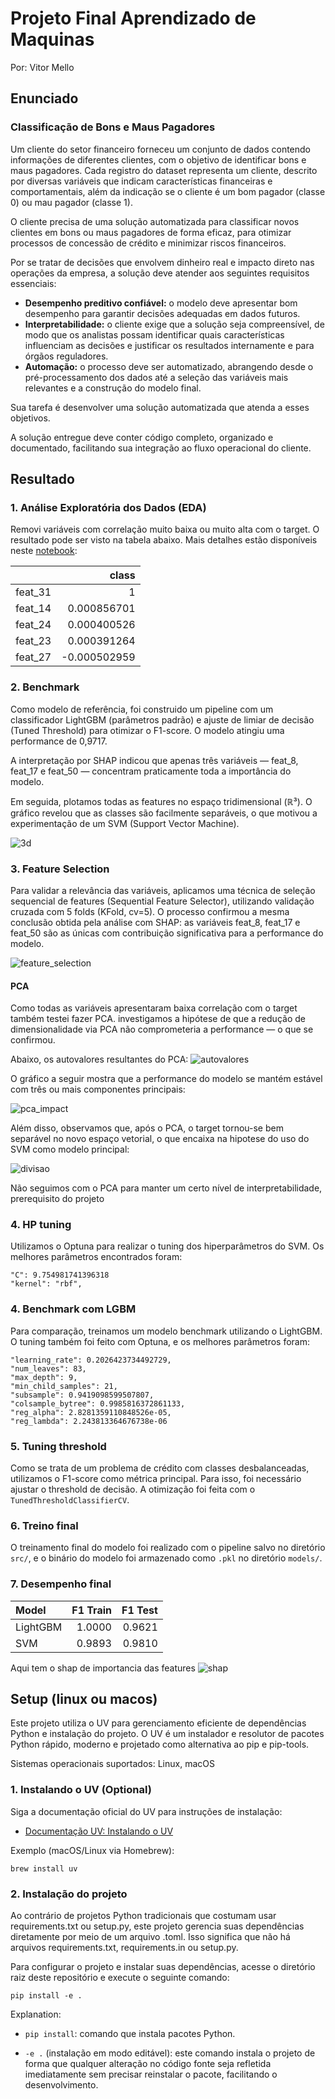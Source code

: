 # Projeto Final Aprendizado de Maquinas
Por: Vitor Mello

## Enunciado
### Classificação de Bons e Maus Pagadores

Um cliente do setor financeiro forneceu um conjunto de dados contendo informações de diferentes clientes, com o objetivo de identificar bons e maus pagadores. Cada registro do dataset representa um cliente, descrito por diversas variáveis que indicam características financeiras e comportamentais, além da indicação se o cliente é um bom pagador (classe 0) ou mau pagador (classe 1).

O cliente precisa de uma solução automatizada para classificar novos clientes em bons ou maus pagadores de forma eficaz, para otimizar processos de concessão de crédito e minimizar riscos financeiros.

Por se tratar de decisões que envolvem dinheiro real e impacto direto nas operações da empresa, a solução deve atender aos seguintes requisitos essenciais:

- **Desempenho preditivo confiável:** o modelo deve apresentar bom desempenho para garantir decisões adequadas em dados futuros.
- **Interpretabilidade:** o cliente exige que a solução seja compreensível, de modo que os analistas possam identificar quais características influenciam as decisões e justificar os resultados internamente e para órgãos reguladores.
- **Automação:** o processo deve ser automatizado, abrangendo desde o pré-processamento dos dados até a seleção das variáveis mais relevantes e a construção do modelo final.

Sua tarefa é desenvolver uma solução automatizada que atenda a esses objetivos.

A solução entregue deve conter código completo, organizado e documentado, facilitando sua integração ao fluxo operacional do cliente.

## Resultado
### 1. Análise Exploratória dos Dados (EDA)

Removi variáveis com correlação muito baixa ou muito alta com o target. O resultado pode ser visto na tabela abaixo. Mais detalhes estão disponíveis neste [notebook](notebooks/01_eda.ipynb):

|         |        class |
|:--------|-------------:|
| feat_31 |  1           |
| feat_14 |  0.000856701 |
| feat_24 |  0.000400526 |
| feat_23 |  0.000391264 |
| feat_27 | -0.000502959 |

### 2. Benchmark
Como modelo de referência, foi construido um pipeline com um classificador LightGBM (parâmetros padrão) e ajuste de limiar de decisão (Tuned Threshold) para otimizar o F1-score. O modelo atingiu uma performance de 0,9717.

A interpretação por SHAP indicou que apenas três variáveis — feat_8, feat_17 e feat_50 — concentram praticamente toda a importância do modelo.

Em seguida, plotamos todas as features no espaço tridimensional (ℝ³). O gráfico revelou que as classes são facilmente separáveis, o que motivou a experimentação de um SVM (Support Vector Machine).

![3d](img/3d.png)

### 3. Feature Selection
Para validar a relevância das variáveis, aplicamos uma técnica de seleção sequencial de features (Sequential Feature Selector), utilizando validação cruzada com 5 folds (KFold, cv=5). O processo confirmou a mesma conclusão obtida pela análise com SHAP: as variáveis feat_8, feat_17 e feat_50 são as únicas com contribuição significativa para a performance do modelo.

![feature_selection](img/feature_selection.png)

#### PCA
Como todas as variáveis apresentaram baixa correlação com o target também testei fazer PCA. investigamos a hipótese de que a redução de dimensionalidade via PCA não comprometeria a performance — o que se confirmou.

Abaixo, os autovalores resultantes do PCA:
![autovalores](img/autovalores.png)

O gráfico a seguir mostra que a performance do modelo se mantém estável com três ou mais componentes principais:

![pca_impact](img/pca_impact.png)

Além disso, observamos que, após o PCA, o target tornou-se bem separável no novo espaço vetorial, o que encaixa na hipotese do uso do SVM como modelo principal:

![divisao](img/pca_division.png)

Não seguimos com o PCA para manter um certo nível de interpretabilidade, prerequisito do projeto

### 4. HP tuning
Utilizamos o Optuna para realizar o tuning dos hiperparâmetros do SVM. Os melhores parâmetros encontrados foram:

```
"C": 9.754981741396318
"kernel": "rbf",
```

### 4. Benchmark com LGBM
Para comparação, treinamos um modelo benchmark utilizando o LightGBM. O tuning também foi feito com Optuna, e os melhores parâmetros foram:

```
"learning_rate": 0.2026423734492729,
"num_leaves": 83,
"max_depth": 9,
"min_child_samples": 21,
"subsample": 0.9419098599507807,
"colsample_bytree": 0.9985816372861133,
"reg_alpha": 2.8281359110848526e-05,
"reg_lambda": 2.243813364676738e-06
```

### 5. Tuning threshold
Como se trata de um problema de crédito com classes desbalanceadas, utilizamos o F1-score como métrica principal. Para isso, foi necessário ajustar o threshold de decisão. A otimização foi feita com o `TunedThresholdClassifierCV`.

### 6. Treino final
O treinamento final do modelo foi realizado com o pipeline salvo no diretório `src/`, e o binário do modelo foi armazenado como `.pkl` no diretório `models/`.

### 7. Desempenho final
| Model    |   F1 Train |   F1 Test |
|:---------|-----------:|----------:|
| LightGBM |     1.0000 |    0.9621 |
| SVM      |     0.9893 |    0.9810 |

Aqui tem o shap de importancia das features
![shap](img/shap.png)

## Setup (linux ou macos)
Este projeto utiliza o UV para gerenciamento eficiente de dependências Python e instalação do projeto. O UV é um instalador e resolutor de pacotes Python rápido, moderno e projetado como alternativa ao pip e pip-tools.

Sistemas operacionais suportados: Linux, macOS

### 1. Instalando o UV (Optional)

Siga a documentação oficial do UV para instruções de instalação:
- [Documentação UV: Instalando o UV](https://docs.astral.sh/uv/getting-started/installation/#installing-uv)

Exemplo (macOS/Linux via Homebrew):
```
brew install uv
```
### 2. Instalação do projeto

Ao contrário de projetos Python tradicionais que costumam usar requirements.txt ou setup.py, este projeto gerencia suas dependências diretamente por meio de um arquivo .toml. Isso significa que não há arquivos requirements.txt, requirements.in ou setup.py.

Para configurar o projeto e instalar suas dependências, acesse o diretório raiz deste repositório e execute o seguinte comando:

```
pip install -e .
```
Explanation:

- `pip install`: comando que instala pacotes Python.

- `-e .` (instalação em modo editável): este comando instala o projeto de forma que qualquer alteração no código fonte seja refletida imediatamente sem precisar reinstalar o pacote, facilitando o desenvolvimento.
